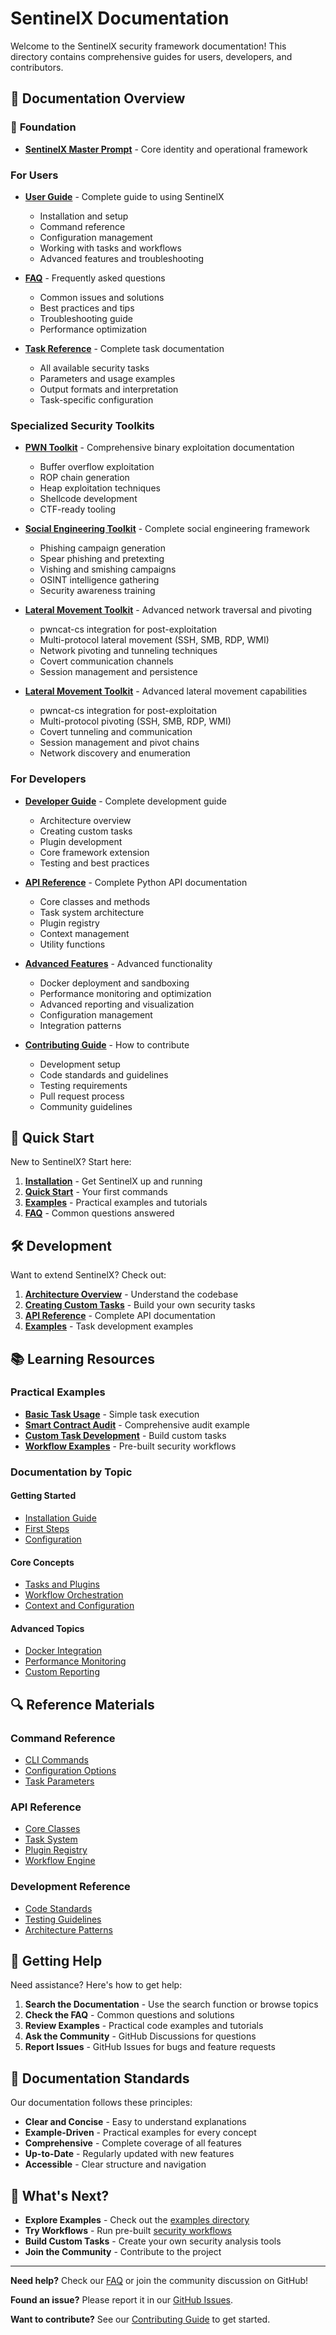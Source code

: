 # SentinelX Documentation

Welcome to the SentinelX security framework documentation! This directory contains comprehensive guides for users, developers, and contributors.

## 📖 Documentation Overview

### 🎯 **Foundation**
- **[SentinelX Master Prompt](../SENTINELX_MASTER_PROMPT.md)** - Core identity and operational framework

### For Users
- **[User Guide](USER_GUIDE.md)** - Complete guide to using SentinelX
  - Installation and setup
  - Command reference
  - Configuration management
  - Working with tasks and workflows
  - Advanced features and troubleshooting

- **[FAQ](FAQ.md)** - Frequently asked questions
  - Common issues and solutions
  - Best practices and tips
  - Troubleshooting guide
  - Performance optimization

- **[Task Reference](TASK_REFERENCE.md)** - Complete task documentation
  - All available security tasks
  - Parameters and usage examples
  - Output formats and interpretation
  - Task-specific configuration

### Specialized Security Toolkits
- **[PWN Toolkit](PWN_TOOLKIT.md)** - Comprehensive binary exploitation documentation
  - Buffer overflow exploitation
  - ROP chain generation
  - Heap exploitation techniques
  - Shellcode development
  - CTF-ready tooling

- **[Social Engineering Toolkit](SOCIAL_ENGINEERING_TOOLKIT.md)** - Complete social engineering framework
  - Phishing campaign generation
  - Spear phishing and pretexting
  - Vishing and smishing campaigns
  - OSINT intelligence gathering
  - Security awareness training

- **[Lateral Movement Toolkit](LATERAL_MOVEMENT_TOOLKIT.md)** - Advanced network traversal and pivoting
  - pwncat-cs integration for post-exploitation
  - Multi-protocol lateral movement (SSH, SMB, RDP, WMI)
  - Network pivoting and tunneling techniques
  - Covert communication channels
  - Session management and persistence

- **[Lateral Movement Toolkit](LATERAL_MOVEMENT_TOOLKIT.md)** - Advanced lateral movement capabilities
  - pwncat-cs integration for post-exploitation
  - Multi-protocol pivoting (SSH, SMB, RDP, WMI)
  - Covert tunneling and communication
  - Session management and pivot chains
  - Network discovery and enumeration

### For Developers
- **[Developer Guide](DEVELOPER_GUIDE.md)** - Complete development guide
  - Architecture overview
  - Creating custom tasks
  - Plugin development
  - Core framework extension
  - Testing and best practices

- **[API Reference](API_REFERENCE.md)** - Complete Python API documentation
  - Core classes and methods
  - Task system architecture
  - Plugin registry
  - Context management
  - Utility functions

- **[Advanced Features](ADVANCED_FEATURES.md)** - Advanced functionality
  - Docker deployment and sandboxing
  - Performance monitoring and optimization
  - Advanced reporting and visualization
  - Configuration management
  - Integration patterns

- **[Contributing Guide](CONTRIBUTING.md)** - How to contribute
  - Development setup
  - Code standards and guidelines
  - Testing requirements
  - Pull request process
  - Community guidelines

## 🎯 Quick Start

New to SentinelX? Start here:

1. **[Installation](USER_GUIDE.md#installation)** - Get SentinelX up and running
2. **[Quick Start](USER_GUIDE.md#quick-start)** - Your first commands
3. **[Examples](../examples/)** - Practical examples and tutorials
4. **[FAQ](FAQ.md)** - Common questions answered

## 🛠️ Development

Want to extend SentinelX? Check out:

1. **[Architecture Overview](DEVELOPER_GUIDE.md#architecture-overview)** - Understand the codebase
2. **[Creating Custom Tasks](DEVELOPER_GUIDE.md#creating-custom-tasks)** - Build your own security tasks
3. **[API Reference](API_REFERENCE.md)** - Complete API documentation
4. **[Examples](../examples/custom_task_example.py)** - Task development examples

## 📚 Learning Resources

### Practical Examples
- **[Basic Task Usage](../examples/basic_task.py)** - Simple task execution
- **[Smart Contract Audit](../examples/smart_contract_audit.py)** - Comprehensive audit example
- **[Custom Task Development](../examples/custom_task_example.py)** - Build custom tasks
- **[Workflow Examples](../examples/workflows/)** - Pre-built security workflows

### Documentation by Topic

#### Getting Started
- [Installation Guide](USER_GUIDE.md#installation)
- [First Steps](USER_GUIDE.md#quick-start)
- [Configuration](USER_GUIDE.md#configuration)

#### Core Concepts
- [Tasks and Plugins](DEVELOPER_GUIDE.md#architecture-overview)
- [Workflow Orchestration](USER_GUIDE.md#workflow-orchestration)
- [Context and Configuration](API_REFERENCE.md#context-management)

#### Advanced Topics
- [Docker Integration](ADVANCED_FEATURES.md#docker-deployment)
- [Performance Monitoring](ADVANCED_FEATURES.md#performance-monitoring)
- [Custom Reporting](ADVANCED_FEATURES.md#advanced-reporting)

## 🔍 Reference Materials

### Command Reference
- [CLI Commands](USER_GUIDE.md#command-reference)
- [Configuration Options](USER_GUIDE.md#configuration)
- [Task Parameters](TASK_REFERENCE.md)

### API Reference
- [Core Classes](API_REFERENCE.md#core-classes)
- [Task System](API_REFERENCE.md#task-system)
- [Plugin Registry](API_REFERENCE.md#plugin-registry)
- [Workflow Engine](API_REFERENCE.md#workflow-engine)

### Development Reference
- [Code Standards](CONTRIBUTING.md#code-standards)
- [Testing Guidelines](CONTRIBUTING.md#testing)
- [Architecture Patterns](DEVELOPER_GUIDE.md#best-practices)

## 🤝 Getting Help

Need assistance? Here's how to get help:

1. **Search the Documentation** - Use the search function or browse topics
2. **Check the FAQ** - Common questions and solutions
3. **Review Examples** - Practical code examples and tutorials
4. **Ask the Community** - GitHub Discussions for questions
5. **Report Issues** - GitHub Issues for bugs and feature requests

## 📄 Documentation Standards

Our documentation follows these principles:

- **Clear and Concise** - Easy to understand explanations
- **Example-Driven** - Practical examples for every concept
- **Comprehensive** - Complete coverage of all features
- **Up-to-Date** - Regularly updated with new features
- **Accessible** - Clear structure and navigation

## 🚀 What's Next?

- **Explore Examples** - Check out the [examples directory](../examples/)
- **Try Workflows** - Run pre-built [security workflows](../examples/workflows/)
- **Build Custom Tasks** - Create your own security analysis tools
- **Join the Community** - Contribute to the project

---

**Need help?** Check our [FAQ](FAQ.md) or join the community discussion on GitHub!

**Found an issue?** Please report it in our [GitHub Issues](https://github.com/your-org/sentinelx/issues).

**Want to contribute?** See our [Contributing Guide](CONTRIBUTING.md) to get started.
